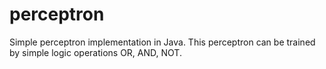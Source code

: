 # perceptron
Simple perceptron implementation in Java.
This perceptron can be trained by simple logic operations OR, AND, NOT.
